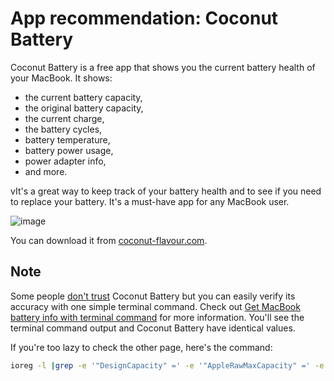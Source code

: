 # App recommendation: Coconut Battery

Coconut Battery is a free app that shows you the current battery health of your MacBook. It shows:

- the current battery capacity,
- the original battery capacity,
- the current charge,
- the battery cycles,
- battery temperature,
- battery power usage,
- power adapter info,
- and more.

vIt's a great way to keep track of your battery health and to see if you need to replace your battery. It's a must-have app for any MacBook user.

![image](https://github.com/drecali/til/assets/24983797/d9cfd450-2e0e-4453-bff6-f1bb39257d78)

You can download it from [coconut-flavour.com](https://coconut-flavour.com/coconutbattery/).

## Note

Some people [don't trust](https://www.reddit.com/r/MacOS/comments/17rg0sf/is_coconut_battery_unreliable/?rdt=52398) Coconut Battery but you can easily verify its accuracy with one simple terminal command. Check out [Get MacBook battery info with terminal command](./get-macbook-battery-info-with-terminal-command.md) for more information. You'll see the terminal command output and Coconut Battery have identical values.

If you're too lazy to check the other page, here's the command:

```bash
ioreg -l |grep -e '"DesignCapacity" =' -e '"AppleRawMaxCapacity" =' -e '"AppleRawCurrentCapacity" ='
```
